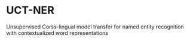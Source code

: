 # UCT-NER
Unsupervised Corss-lingual model transfer for named entity recognition with contextualized word representations
